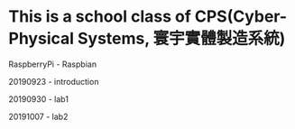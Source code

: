 # This is a school class of CPS(Cyber-Physical Systems, 寰宇實體製造系統)

RaspberryPi - Raspbian

20190923 - introduction

20190930 - lab1

20191007 - lab2

